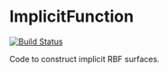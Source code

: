 # ImplicitFunction

[![Build Status](https://travis-ci.org/SCIInstitute/ImplicitFunction.svg?branch=master)](https://travis-ci.org/SCIInstitute/ImplicitFunction)

Code to construct implicit RBF surfaces.
